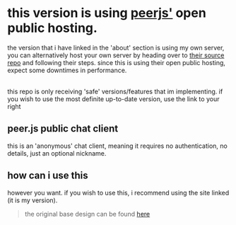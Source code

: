 # this version is using <a href="https://github.com/peers/peerjs-server#run-server" target="_blank">peerjs'</a> open public hosting.
<p>the version that i have linked in the 'about' section is using my own server, you can alternatively host your own server by heading over to <a href="https://github.com/peers/peerjs-server" target="_blank">their source repo</a> and following their steps. since this is using their open public hosting, expect some downtimes in performance.</p>

<br>this repo is only receiving 'safe' versions/features that im implementing. if you wish to use the most definite up-to-date version, use the link to your right
## peer.js public chat client
this is an 'anonymous' chat client, meaning it requires no authentication, no details, just an optional nickname.

## how can i use this
however you want. if you wish to use this, i recommend using the site linked (it is my version).
> the original base design can be found <a href="https://sheeptester.github.io/javascripts/anonchat.html">here</a>
